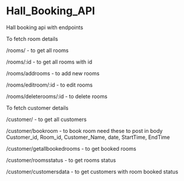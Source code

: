 # Hall_Booking_API
Hall booking api with endpoints

To fetch room details  

 /rooms/ - to get all rooms
  
/rooms/:id - to get all rooms with id

/rooms/addrooms - to add new rooms

/rooms/editroom/:id - to edit rooms

/rooms/deleterooms/:id - to delete rooms

To fetch customer details

/customer/ - to get all customers

/customer/bookroom - to book room need these to post in body
    Customer_id,
    Room_id,
    Customer_Name,
    date,
    StartTime,
    EndTime
    
/customer/getallbookedrooms - to get booked rooms 

/customer/roomsstatus - to get rooms status

/customer/customersdata - to get customers with room booked status
